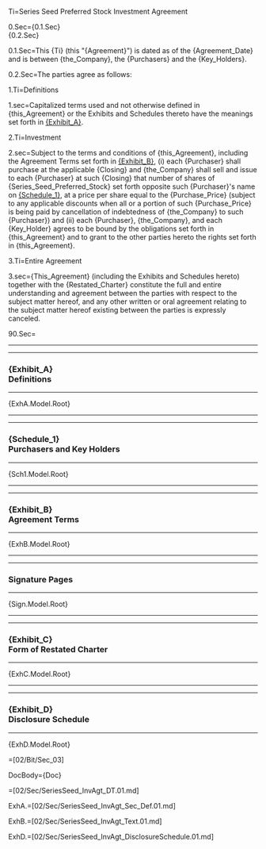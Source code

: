 Ti=Series Seed Preferred Stock Investment Agreement


0.Sec={0.1.Sec}<br>{0.2.Sec}

0.1.Sec=This {Ti} (this "{Agreement}") is dated as of the {Agreement_Date} and is between {the_Company}, the {Purchasers} and the {Key_Holders}.

0.2.Sec=The parties agree as follows:


1.Ti=Definitions

1.sec=Capitalized terms used and not otherwise defined in {this_Agreement} or the Exhibits and Schedules thereto have the meanings set forth in <u>{Exhibit_A}</u>.

2.Ti=Investment

2.sec=Subject to the terms and conditions of {this_Agreement}, including the Agreement Terms set forth in <u>{Exhibit_B}</u>, (i) each {Purchaser} shall purchase at the applicable {Closing} and {the_Company} shall sell and issue to each {Purchaser} at such {Closing} that number of shares of {Series_Seed_Preferred_Stock} set forth opposite such {Purchaser}'s name on <u>{Schedule_1}</u>, at a price per share equal to the {Purchase_Price} (subject to any applicable discounts when all or a portion of such {Purchase_Price} is being paid by cancellation of indebtedness of {the_Company} to such {Purchaser}) and (ii) each {Purchaser}, {the_Company}, and each {Key_Holder} agrees to be bound by the obligations set forth in {this_Agreement} and to grant to the other parties hereto the rights set forth in {this_Agreement}.    

3.Ti=Entire Agreement

3.sec={This_Agreement} (including the Exhibits and Schedules hereto) together with the {Restated_Charter} constitute the full and entire understanding and agreement between the parties with respect to the subject matter hereof, and any other written or oral agreement relating to the subject matter hereof existing between the parties is expressly canceled.

90.Sec=<hr><hr><h3>{Exhibit_A}<br>Definitions</h3><hr>{ExhA.Model.Root}<hr><hr><h3>{Schedule_1}<br>Purchasers and Key Holders</h3><hr>{Sch1.Model.Root}<hr><hr><h3>{Exhibit_B}<br>Agreement Terms</h3><hr>{ExhB.Model.Root}<hr><hr><h3>Signature Pages</h3><hr>{Sign.Model.Root}<hr><hr><h3>{Exhibit_C}<br>Form of Restated Charter</h3><hr>{ExhC.Model.Root}<hr><hr><h3>{Exhibit_D}<br>Disclosure Schedule</h3><hr>{ExhD.Model.Root}

=[02/Bit/Sec_03]

DocBody={Doc}

=[02/Sec/SeriesSeed_InvAgt_DT.01.md]

ExhA.=[02/Sec/SeriesSeed_InvAgt_Sec_Def.01.md]

ExhB.=[02/Sec/SeriesSeed_InvAgt_Text.01.md]

ExhD.=[02/Sec/SeriesSeed_InvAgt_DisclosureSchedule.01.md]